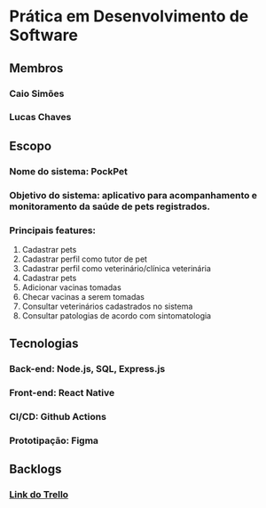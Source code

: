 # Prática em Desenvolvimento de Software
## Membros
### Caio Simões
### Lucas Chaves
## Escopo
### Nome do sistema: PockPet
### Objetivo do sistema: aplicativo para acompanhamento e monitoramento da saúde de pets registrados.
### Principais features:

<ol>
  <li>Cadastrar pets</li>
  <li>Cadastrar perfil como tutor de pet</li>
  <li>Cadastrar perfil como veterinário/clínica veterinária</li>
  <li>Cadastrar pets</li>
  <li>Adicionar vacinas tomadas</li>
  <li>Checar vacinas a serem tomadas</li>
  <li>Consultar veterinários cadastrados no sistema</li>
  <li>Consultar patologias de acordo com sintomatologia</li>
</ol>

## Tecnologias
### Back-end: Node.js, SQL, Express.js
### Front-end: React Native
### CI/CD: Github Actions
### Prototipação: Figma

## Backlogs
### <a href = "https://trello.com/w/tppdspockpet"> Link do Trello </a>
